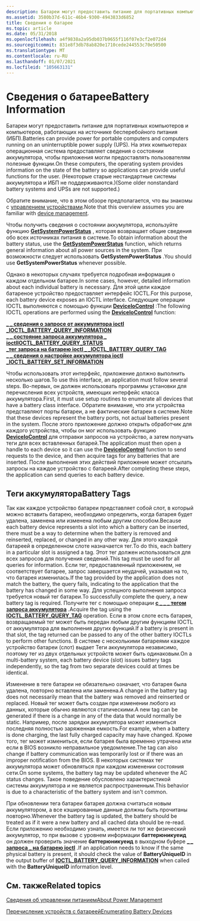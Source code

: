 ```yaml
---
description: Батареи могут предоставить питание для портативных компьютеров и компьютеров, работающих на источнике бесперебойного питания (ИБП).
ms.assetid: 3580b37d-611c-46b4-9300-4943833d6852
title: Сведения о батарее
ms.topic: article
ms.date: 05/31/2018
ms.openlocfilehash: a4f9838a2a95db037b9655f116f07e3cf2e072d4
ms.sourcegitcommit: 831e8f3db78ab820e1710cede244553c70e50500
ms.translationtype: MT
ms.contentlocale: ru-RU
ms.lasthandoff: 01/07/2021
ms.locfileid: "105663131"
---
```

# <a name="battery-information"></a><span data-ttu-id="5685c-103">Сведения о батарее</span><span class="sxs-lookup"><span data-stu-id="5685c-103">Battery Information</span></span>

<span data-ttu-id="5685c-104">Батареи могут предоставить питание для портативных компьютеров и компьютеров, работающих на источнике бесперебойного питания (ИБП).</span><span class="sxs-lookup"><span data-stu-id="5685c-104">Batteries can provide power for portable computers and computers running on an uninterruptible power supply (UPS).</span></span> <span data-ttu-id="5685c-105">На этих компьютерах операционная система предоставляет сведения о состоянии аккумулятора, чтобы приложения могли предоставлять пользователям полезные функции.</span><span class="sxs-lookup"><span data-stu-id="5685c-105">On these computers, the operating system provides information on the state of the battery so applications can provide useful functions for the user.</span></span> <span data-ttu-id="5685c-106">(Некоторые старые нестандартные системы аккумулятора и ИБП не поддерживаются.)</span><span class="sxs-lookup"><span data-stu-id="5685c-106">(Some older nonstandard battery systems and UPSs are not supported.)</span></span>

<span data-ttu-id="5685c-107">Обратите внимание, что в этом обзоре предполагается, что вы знакомы с [управлением устройствами](/windows/desktop/DevIO/device-management).</span><span class="sxs-lookup"><span data-stu-id="5685c-107">Note that this overview assumes you are familiar with [device management](/windows/desktop/DevIO/device-management).</span></span>

<span data-ttu-id="5685c-108">Чтобы получить сведения о состоянии аккумулятора, используйте функцию [**GetSystemPowerStatus**](/windows/desktop/api/Winbase/nf-winbase-getsystempowerstatus) , которая возвращает общие сведения обо всех источниках питания в системе.</span><span class="sxs-lookup"><span data-stu-id="5685c-108">To obtain information about the battery status, use the [**GetSystemPowerStatus**](/windows/desktop/api/Winbase/nf-winbase-getsystempowerstatus) function, which returns general information about all power sources in the system.</span></span> <span data-ttu-id="5685c-109">При возможности следует использовать **GetSystemPowerStatus** .</span><span class="sxs-lookup"><span data-stu-id="5685c-109">You should use **GetSystemPowerStatus** whenever possible.</span></span>

<span data-ttu-id="5685c-110">Однако в некоторых случаях требуется подробная информация о каждом отдельном батарее.</span><span class="sxs-lookup"><span data-stu-id="5685c-110">In some cases, however, detailed information about each individual battery is necessary.</span></span> <span data-ttu-id="5685c-111">Для этой цели каждое батареное устройство предоставляет интерфейс IOCTL.</span><span class="sxs-lookup"><span data-stu-id="5685c-111">For this purpose, each battery device exposes an IOCTL interface.</span></span> <span data-ttu-id="5685c-112">Следующие операции IOCTL выполняются с помощью функции [**DeviceIoControl**](/windows/desktop/api/ioapiset/nf-ioapiset-deviceiocontrol) :</span><span class="sxs-lookup"><span data-stu-id="5685c-112">The following IOCTL operations are performed using the [**DeviceIoControl**](/windows/desktop/api/ioapiset/nf-ioapiset-deviceiocontrol) function:</span></span>

<dl>

[<span data-ttu-id="5685c-113">**\_ \_ сведения о запросе от аккумулятора ioctl \_**</span><span class="sxs-lookup"><span data-stu-id="5685c-113">**IOCTL\_BATTERY\_QUERY\_INFORMATION**</span></span>](ioctl-battery-query-information.md)  
[<span data-ttu-id="5685c-114">**\_ \_ состояние запроса аккумулятора \_ ioctl**</span><span class="sxs-lookup"><span data-stu-id="5685c-114">**IOCTL\_BATTERY\_QUERY\_STATUS**</span></span>](ioctl-battery-query-status.md)  
[<span data-ttu-id="5685c-115">**\_тег запроса на батарею ioctl \_ \_**</span><span class="sxs-lookup"><span data-stu-id="5685c-115">**IOCTL\_BATTERY\_QUERY\_TAG**</span></span>](ioctl-battery-query-tag.md)  
[<span data-ttu-id="5685c-116">**\_ \_ сведения о настройке аккумулятора ioctl \_**</span><span class="sxs-lookup"><span data-stu-id="5685c-116">**IOCTL\_BATTERY\_SET\_INFORMATION**</span></span>](ioctl-battery-set-information.md)  
</dl>

<span data-ttu-id="5685c-117">Чтобы использовать этот интерфейс, приложение должно выполнить несколько шагов.</span><span class="sxs-lookup"><span data-stu-id="5685c-117">To use this interface, an application must follow several steps.</span></span> <span data-ttu-id="5685c-118">Во-первых, он должен использовать программы установки для перечисления всех устройств, имеющих интерфейс класса аккумулятора.</span><span class="sxs-lookup"><span data-stu-id="5685c-118">First, it must use setup routines to enumerate all devices that have a battery class interface.</span></span> <span data-ttu-id="5685c-119">Обратите внимание, что эти устройства представляют порты батареи, а не фактические батареи в системе.</span><span class="sxs-lookup"><span data-stu-id="5685c-119">Note that these devices represent the battery ports, not actual batteries present in the system.</span></span> <span data-ttu-id="5685c-120">После этого приложение должно открыть обработчик для каждого устройства, чтобы он мог использовать функцию [**DeviceIoControl**](/windows/desktop/api/ioapiset/nf-ioapiset-deviceiocontrol) для отправки запросов на устройство, а затем получать теги для всех вставленных батарей.</span><span class="sxs-lookup"><span data-stu-id="5685c-120">The application must then open a handle to each device so it can use the [**DeviceIoControl**](/windows/desktop/api/ioapiset/nf-ioapiset-deviceiocontrol) function to send requests to the device, and then acquire tags for any batteries that are inserted.</span></span> <span data-ttu-id="5685c-121">После выполнения этих действий приложение может отсылать запросы на каждое устройство с батареей.</span><span class="sxs-lookup"><span data-stu-id="5685c-121">After completing these steps, the application can send queries to each battery device.</span></span>

## <a name="battery-tags"></a><span data-ttu-id="5685c-122">Теги аккумулятора</span><span class="sxs-lookup"><span data-stu-id="5685c-122">Battery Tags</span></span>

<span data-ttu-id="5685c-123">Так как каждое устройство батареи представляет собой слот, в который можно вставить батарею, необходимо определить, когда батарея будет удалена, заменена или изменена любым другим способом.</span><span class="sxs-lookup"><span data-stu-id="5685c-123">Because each battery device represents a slot into which a battery can be inserted, there must be a way to determine when the battery is removed and reinserted, replaced, or changed in any other way.</span></span> <span data-ttu-id="5685c-124">Для этого каждой батареей в определенном слоте назначается тег.</span><span class="sxs-lookup"><span data-stu-id="5685c-124">To do this, each battery in a particular slot is assigned a tag.</span></span> <span data-ttu-id="5685c-125">Этот тег должен использоваться для всех запросов для получения сведений.</span><span class="sxs-lookup"><span data-stu-id="5685c-125">This tag must be used for all queries for information.</span></span> <span data-ttu-id="5685c-126">Если тег, предоставленный приложением, не соответствует батарее, запрос завершается неудачей, указывая на то, что батарея изменилась.</span><span class="sxs-lookup"><span data-stu-id="5685c-126">If the tag provided by the application does not match the battery, the query fails, indicating to the application that the battery has changed in some way.</span></span> <span data-ttu-id="5685c-127">Для успешного выполнения запроса требуется новый тег батареи.</span><span class="sxs-lookup"><span data-stu-id="5685c-127">To successfully complete the query, a new battery tag is required.</span></span> <span data-ttu-id="5685c-128">Получите тег с помощью операции [**с \_ \_ \_ тегом запроса аккумулятора**](ioctl-battery-query-tag.md) .</span><span class="sxs-lookup"><span data-stu-id="5685c-128">Acquire the tag using the [**IOCTL\_BATTERY\_QUERY\_TAG**](ioctl-battery-query-tag.md) operation.</span></span> <span data-ttu-id="5685c-129">Если в этом слоте есть батарея, возвращаемый тег может быть передан любым другим функциям IOCTL от аккумулятора для выполнения других функций.</span><span class="sxs-lookup"><span data-stu-id="5685c-129">If a battery is present in that slot, the tag returned can be passed to any of the other battery IOCTLs to perform other functions.</span></span> <span data-ttu-id="5685c-130">В системе с несколькими батареями каждое устройство батареи (слот) выдает Теги аккумулятора независимо, поэтому тег из двух отдельных устройств может быть одинаковым.</span><span class="sxs-lookup"><span data-stu-id="5685c-130">On a multi-battery system, each battery device (slot) issues battery tags independently, so the tag from two separate devices could at times be identical.</span></span>

<span data-ttu-id="5685c-131">Изменение в теге батареи не обязательно означает, что батарея была удалена, повторно вставлена или заменена.</span><span class="sxs-lookup"><span data-stu-id="5685c-131">A change in the battery tag does not necessarily mean that the battery was removed and reinserted or replaced.</span></span> <span data-ttu-id="5685c-132">Новый тег может быть создан при изменении любого из данных, которые обычно являются статическими.</span><span class="sxs-lookup"><span data-stu-id="5685c-132">A new tag can be generated if there is a change in any of the data that would normally be static.</span></span> <span data-ttu-id="5685c-133">Например, после зарядки аккумулятора может измениться последняя полностью заряженная емкость.</span><span class="sxs-lookup"><span data-stu-id="5685c-133">For example, when a battery is done charging, the last fully charged capacity may have changed.</span></span> <span data-ttu-id="5685c-134">Кроме того, тег может измениться, если батарея была временно утрачена или если в BIOS возникло неправильное уведомление.</span><span class="sxs-lookup"><span data-stu-id="5685c-134">The tag can also change if battery communication was temporarily lost or if there was an improper notification from the BIOS.</span></span> <span data-ttu-id="5685c-135">В некоторых системах тег аккумулятора может обновляться при каждом изменении состояния сети.</span><span class="sxs-lookup"><span data-stu-id="5685c-135">On some systems, the battery tag may be updated whenever the AC status changes.</span></span> <span data-ttu-id="5685c-136">Такое поведение обусловлено характеристикой системы аккумулятора и не является распространенным.</span><span class="sxs-lookup"><span data-stu-id="5685c-136">This behavior is due to a characteristic of the battery system and isn't common.</span></span>

<span data-ttu-id="5685c-137">При обновлении тега батареи батарея должна считаться новым аккумулятором, а все кэшированные данные должны быть прочитаны повторно.</span><span class="sxs-lookup"><span data-stu-id="5685c-137">Whenever the battery tag is updated, the battery should be treated as if it were a new battery and all cached data should be re-read.</span></span> <span data-ttu-id="5685c-138">Если приложению необходимо узнать, имеется ли тот же физический аккумулятор, то при вызове с уровнем информации **баттерюникуеид** он должен проверить значение **баттерюникуеид** в выходном буфере [**\_ \_ запроса \_ на батарею ioctl**](ioctl-battery-query-information.md) .</span><span class="sxs-lookup"><span data-stu-id="5685c-138">If an application needs to know if the same physical battery is present, it should check the value of **BatteryUniqueID** in the output buffer of [**IOCTL\_BATTERY\_QUERY\_INFORMATION**](ioctl-battery-query-information.md) when called with the **BatteryUniqueID** information level.</span></span>

## <a name="related-topics"></a><span data-ttu-id="5685c-139">См. также</span><span class="sxs-lookup"><span data-stu-id="5685c-139">Related topics</span></span>

<dl> <dt>

[<span data-ttu-id="5685c-140">Сведения об управлении питанием</span><span class="sxs-lookup"><span data-stu-id="5685c-140">About Power Management</span></span>](about-power-management.md)
</dt> <dt>

[<span data-ttu-id="5685c-141">Перечисление устройств с батареей</span><span class="sxs-lookup"><span data-stu-id="5685c-141">Enumerating Battery Devices</span></span>](enumerating-battery-devices.md)
</dt> </dl>

 

 

